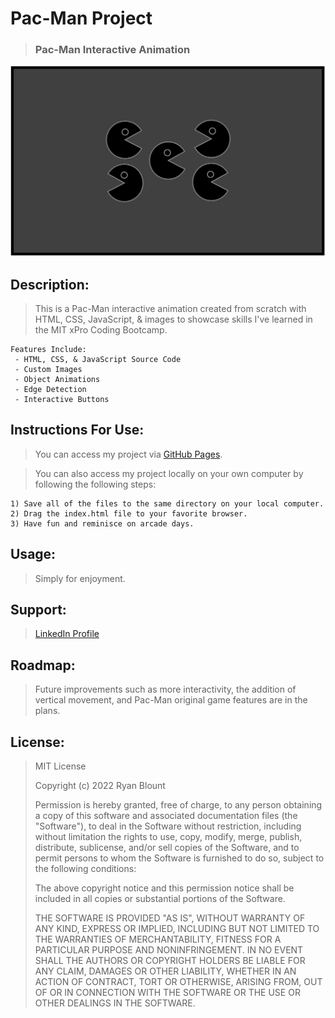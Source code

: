 # Pac-Man Project
> ### Pac-Man Interactive Animation

![Pac-Man Project](Images/Pac-Man-Image.png "Pac-Man Project")
<!-- <img src="Images/Pac-Man-Image.png" alt="Pac-Man Project" width="1000" height="600"> -->

## Description:
> This is a Pac-Man interactive animation created from scratch with HTML, CSS, JavaScript, & images to showcase skills I've learned in the MIT xPro Coding Bootcamp.

    Features Include:  
     - HTML, CSS, & JavaScript Source Code  
     - Custom Images  
     - Object Animations  
     - Edge Detection  
     - Interactive Buttons  

## Instructions For Use:
> You can access my project via [GitHub Pages](https://ryanblount-2.github.io/pac-man-project/).  

> You can also access my project locally on your own computer by following the following steps:  

    1) Save all of the files to the same directory on your local computer.
    2) Drag the index.html file to your favorite browser.
    3) Have fun and reminisce on arcade days.

## Usage:
> Simply for enjoyment.

## Support:
> [LinkedIn Profile](https://linkedin.com/in/ryanblount2)  

## Roadmap:
> Future improvements such as more interactivity, the addition of vertical movement, and Pac-Man original game features are in the plans.

## License:
> MIT License
>
> Copyright (c) 2022 Ryan Blount
>
> Permission is hereby granted, free of charge, to any person obtaining a copy
> of this software and associated documentation files (the "Software"), to deal
> in the Software without restriction, including without limitation the rights
> to use, copy, modify, merge, publish, distribute, sublicense, and/or sell
> copies of the Software, and to permit persons to whom the Software is
> furnished to do so, subject to the following conditions:
>
> The above copyright notice and this permission notice shall be included in all
> copies or substantial portions of the Software.
>
> THE SOFTWARE IS PROVIDED "AS IS", WITHOUT WARRANTY OF ANY KIND, EXPRESS OR
> IMPLIED, INCLUDING BUT NOT LIMITED TO THE WARRANTIES OF MERCHANTABILITY,
> FITNESS FOR A PARTICULAR PURPOSE AND NONINFRINGEMENT. IN NO EVENT SHALL THE
> AUTHORS OR COPYRIGHT HOLDERS BE LIABLE FOR ANY CLAIM, DAMAGES OR OTHER
> LIABILITY, WHETHER IN AN ACTION OF CONTRACT, TORT OR OTHERWISE, ARISING FROM,
> OUT OF OR IN CONNECTION WITH THE SOFTWARE OR THE USE OR OTHER DEALINGS IN THE
> SOFTWARE.
